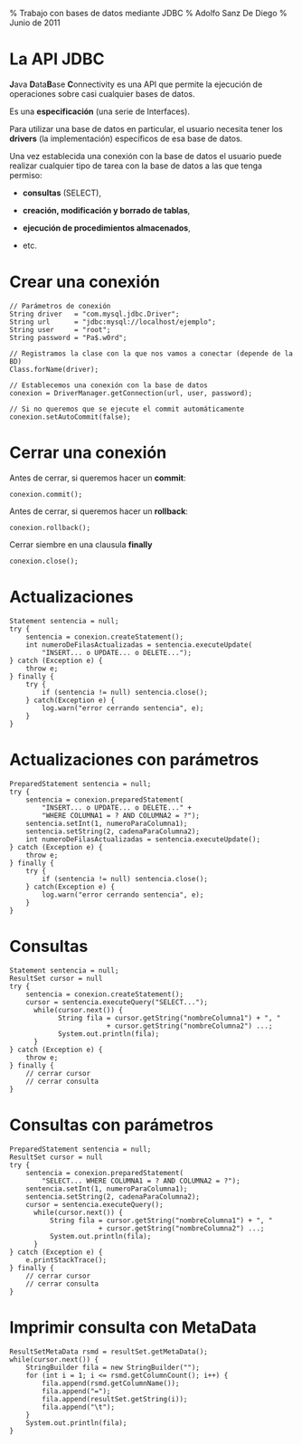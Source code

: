 % Trabajo con bases de datos mediante JDBC
% Adolfo Sanz De Diego
% Junio de 2011

# La API JDBC

**J**ava **D**ata**B**ase **C**onnectivity es una API que permite
la ejecución de operaciones sobre casi cualquier bases de datos.

Es una **especificación** (una serie de Interfaces).

Para utilizar una base de datos en  particular, el usuario necesita
tener los **drivers** (la implementación) específicos de esa base de datos.

Una vez establecida una conexión con la base de datos el usuario puede
realizar cualquier tipo de tarea con la base de datos a las que tenga permiso:

-  **consultas** (SELECT),

-  **creación, modificación y borrado de tablas**,

-  **ejecución de procedimientos almacenados**,

-  etc.

# Crear una conexión

~~~~~~~~~~~~~~~~~~~~~~~~~~~~~~~~~~~~~~~~~~~~~~~~~~~~~~~~~~~~~~~~~~~~~~~~~~~~~~~~
// Parámetros de conexión
String driver   = "com.mysql.jdbc.Driver";
String url      = "jdbc:mysql://localhost/ejemplo";
String user     = "root";
String password = "Pa$.w0rd";

// Registramos la clase con la que nos vamos a conectar (depende de la BD)
Class.forName(driver);

// Establecemos una conexión con la base de datos
conexion = DriverManager.getConnection(url, user, password);

// Si no queremos que se ejecute el commit automáticamente
conexion.setAutoCommit(false);
~~~~~~~~~~~~~~~~~~~~~~~~~~~~~~~~~~~~~~~~~~~~~~~~~~~~~~~~~~~~~~~~~~~~~~~~~~~~~~~~

# Cerrar una conexión

Antes de cerrar, si queremos hacer un **commit**:

~~~~~~~~~~~~~~~~~~~~~~~~~~~~~~~~~~~~~~~~~~~~~~~~~~~~~~~~~~~~~~~~~~~~~~~~~~~~~~~~
conexion.commit();
~~~~~~~~~~~~~~~~~~~~~~~~~~~~~~~~~~~~~~~~~~~~~~~~~~~~~~~~~~~~~~~~~~~~~~~~~~~~~~~~

Antes de cerrar, si queremos hacer un **rollback**:

~~~~~~~~~~~~~~~~~~~~~~~~~~~~~~~~~~~~~~~~~~~~~~~~~~~~~~~~~~~~~~~~~~~~~~~~~~~~~~~~
conexion.rollback();
~~~~~~~~~~~~~~~~~~~~~~~~~~~~~~~~~~~~~~~~~~~~~~~~~~~~~~~~~~~~~~~~~~~~~~~~~~~~~~~~

Cerrar siembre en una clausula **finally**

~~~~~~~~~~~~~~~~~~~~~~~~~~~~~~~~~~~~~~~~~~~~~~~~~~~~~~~~~~~~~~~~~~~~~~~~~~~~~~~~
conexion.close();
~~~~~~~~~~~~~~~~~~~~~~~~~~~~~~~~~~~~~~~~~~~~~~~~~~~~~~~~~~~~~~~~~~~~~~~~~~~~~~~~

# Actualizaciones

~~~~~~~~~~~~~~~~~~~~~~~~~~~~~~~~~~~~~~~~~~~~~~~~~~~~~~~~~~~~~~~~~~~~~~~~~~~~~~~~
Statement sentencia = null;
try {
    sentencia = conexion.createStatement();
    int numeroDeFilasActualizadas = sentencia.executeUpdate(
        "INSERT... o UPDATE... o DELETE...");
} catch (Exception e) {
    throw e;
} finally {
    try {
        if (sentencia != null) sentencia.close();
    } catch(Exception e) {
        log.warn("error cerrando sentencia", e);
    }
}
~~~~~~~~~~~~~~~~~~~~~~~~~~~~~~~~~~~~~~~~~~~~~~~~~~~~~~~~~~~~~~~~~~~~~~~~~~~~~~~~

# Actualizaciones con parámetros

~~~~~~~~~~~~~~~~~~~~~~~~~~~~~~~~~~~~~~~~~~~~~~~~~~~~~~~~~~~~~~~~~~~~~~~~~~~~~~~~
PreparedStatement sentencia = null;
try {
    sentencia = conexion.preparedStatement(
        "INSERT... o UPDATE... o DELETE..." +
        "WHERE COLUMNA1 = ? AND COLUMNA2 = ?");
    sentencia.setInt(1, numeroParaColumna1);
    sentencia.setString(2, cadenaParaColumna2);
    int numeroDeFilasActualizadas = sentencia.executeUpdate();
} catch (Exception e) {
    throw e;
} finally {
    try {
        if (sentencia != null) sentencia.close();
    } catch(Exception e) {
        log.warn("error cerrando sentencia", e);
    }
}
~~~~~~~~~~~~~~~~~~~~~~~~~~~~~~~~~~~~~~~~~~~~~~~~~~~~~~~~~~~~~~~~~~~~~~~~~~~~~~~~

# Consultas

~~~~~~~~~~~~~~~~~~~~~~~~~~~~~~~~~~~~~~~~~~~~~~~~~~~~~~~~~~~~~~~~~~~~~~~~~~~~~~~~
Statement sentencia = null;
ResultSet cursor = null
try {
    sentencia = conexion.createStatement();
    cursor = sentencia.executeQuery("SELECT...");
	  while(cursor.next()) {
		    String fila = cursor.getString("nombreColumna1") + ", " 
		                + cursor.getString("nombreColumna2") ...;
		    System.out.println(fila);
	  }
} catch (Exception e) {
    throw e;
} finally {
    // cerrar cursor
    // cerrar consulta
}
~~~~~~~~~~~~~~~~~~~~~~~~~~~~~~~~~~~~~~~~~~~~~~~~~~~~~~~~~~~~~~~~~~~~~~~~~~~~~~~~

# Consultas con parámetros

~~~~~~~~~~~~~~~~~~~~~~~~~~~~~~~~~~~~~~~~~~~~~~~~~~~~~~~~~~~~~~~~~~~~~~~~~~~~~~~~
PreparedStatement sentencia = null;
ResultSet cursor = null
try {
    sentencia = conexion.preparedStatement(
        "SELECT... WHERE COLUMNA1 = ? AND COLUMNA2 = ?");
    sentencia.setInt(1, numeroParaColumna1);
    sentencia.setString(2, cadenaParaColumna2);
    cursor = sentencia.executeQuery();
	  while(cursor.next()) {
	      String fila = cursor.getString("nombreColumna1") + ", " 
	                  + cursor.getString("nombreColumna2") ...;
	      System.out.println(fila);
	  }
} catch (Exception e) {
    e.printStackTrace();
} finally {
    // cerrar cursor
    // cerrar consulta
}
~~~~~~~~~~~~~~~~~~~~~~~~~~~~~~~~~~~~~~~~~~~~~~~~~~~~~~~~~~~~~~~~~~~~~~~~~~~~~~~~

# Imprimir consulta con MetaData

~~~~~~~~~~~~~~~~~~~~~~~~~~~~~~~~~~~~~~~~~~~~~~~~~~~~~~~~~~~~~~~~~~~~~~~~~~~~~~~~
ResultSetMetaData rsmd = resultSet.getMetaData();
while(cursor.next()) {
    StringBuilder fila = new StringBuilder("");
    for (int i = 1; i <= rsmd.getColumnCount(); i++) {
        fila.append(rsmd.getColumnName());
        fila.append("=");
        fila.append(resultSet.getString(i));
        fila.append("\t");
    }
    System.out.println(fila);
}
~~~~~~~~~~~~~~~~~~~~~~~~~~~~~~~~~~~~~~~~~~~~~~~~~~~~~~~~~~~~~~~~~~~~~~~~~~~~~~~~
